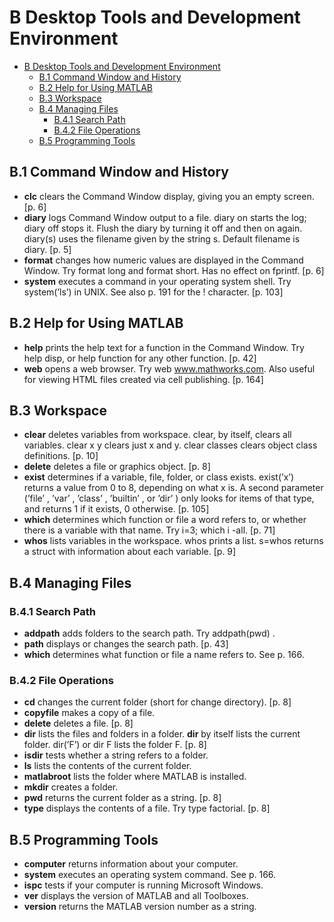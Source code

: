 
# B Desktop Tools and Development Environment


<!-- toc orderedList:0 depthFrom:1 depthTo:6 -->

* [B Desktop Tools and Development Environment](#b-desktop-tools-and-development-environment)
  * [B.1 Command Window and History](#b1-command-window-and-history)
  * [B.2 Help for Using MATLAB](#b2-help-for-using-matlab)
  * [B.3 Workspace](#b3-workspace)
  * [B.4 Managing Files](#b4-managing-files)
    * [B.4.1 Search Path](#b41-search-path)
    * [B.4.2 File Operations](#b42-file-operations)
  * [B.5 Programming Tools](#b5-programming-tools)

<!-- tocstop -->


## B.1 Command Window and History

* **clc** clears the Command Window display, giving you an empty screen. [p. 6]  
* **diary** logs Command Window output to a file. diary on starts the log; diary off stops it. Flush the diary by turning it off and then on again. diary(s) uses the filename given by the string s. Default filename is diary. [p. 5]  
* **format** changes how numeric values are displayed in the Command Window. Try format long and format short. Has no effect on fprintf. [p. 6]
* **system** executes a command in your operating system shell. Try system(’ls’) in UNIX. See also p. 191 for the ! character. [p. 103]

## B.2 Help for Using MATLAB

* **help** prints the help text for a function in the Command Window. Try help disp, or help function for any other function. [p. 42]  
* **web** opens a web browser. Try web www.mathworks.com. Also useful for viewing HTML files created via cell publishing. [p. 164]  


## B.3 Workspace

* **clear** deletes variables from workspace. clear, by itself, clears all variables. clear x y clears just x and y. clear classes clears object class definitions. [p. 10]  
* **delete** deletes a file or graphics object. [p. 8]  
* **exist** determines if a variable, file, folder, or class exists. exist(’x’) returns a value from 0 to 8, depending on what x is. A second parameter (’file’ , ’var’ , ’class’ , ’builtin’ , or ’dir’ ) only looks for items of that type, and returns 1 if it exists, 0 otherwise. [p. 105]  
* **which** determines which function or file a word refers to, or whether there is a variable with that name. Try i=3; which i -all. [p. 71]  
* **whos** lists variables in the workspace. whos prints a list. s=whos returns a struct with information about each variable. [p. 9]  


## B.4 Managing Files

### B.4.1 Search Path

* **addpath** adds folders to the search path. Try addpath(pwd) .  
* **path** displays or changes the search path. [p. 43]  
* **which** determines what function or file a name refers to. See p. 166.  


### B.4.2 File Operations

* **cd** changes the current folder (short for change directory). [p. 8]  
* **copyfile** makes a copy of a file.   
* **delete** deletes a file. [p. 8]  
* **dir** lists the files and folders in a folder. **dir** by itself lists the current folder. dir(’F’) or dir F lists the folder F. [p. 8]  
* **isdir** tests whether a string refers to a folder.  
* **ls** lists the contents of the current folder.  
* **matlabroot** lists the folder where MATLAB is installed.  
* **mkdir** creates a folder.  
* **pwd** returns the current folder as a string. [p. 8]  
* **type** displays the contents of a file. Try type factorial. [p. 8]  


## B.5 Programming Tools

* **computer** returns information about your computer.  
* **system** executes an operating system command. See p. 166.  
* **ispc** tests if your computer is running Microsoft Windows.  
* **ver** displays the version of MATLAB and all Toolboxes.  
* **version** returns the MATLAB version number as a string.  


```python

```
